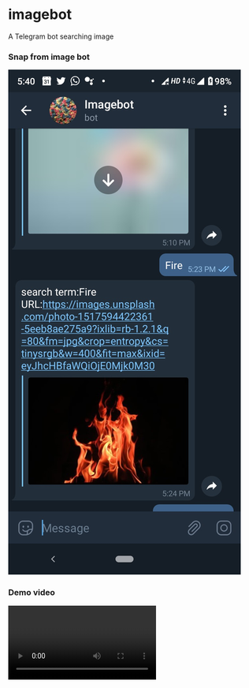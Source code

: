 # imagebot
A Telegram bot searching image

### Snap from image bot
![Image](/images/imagebot.jpg)

### Demo video
![Video](/images/botvid.mp4)
